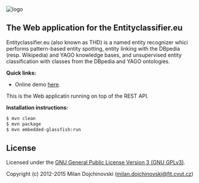 ![logo](https://docs.google.com/drawings/d/1pSLyXRntuzlYuuBHwoUJwP8Zqcu9NgsQtuqT-hdbrlA/pub?w=611&amp;h=100)

The Web application for the Entityclassifier.eu
---------------------------------------------

Entityclassifier.eu (also known as THD) is a named entity recognizer whici performs pattern-based entity spotting, entity linking with the DBpedia (resp. Wikipedia) and YAGO knowledge bases, and unsupervised entity classification with classes from the DBpedia and YAGO ontologies.

**Quick links:**

- Online demo [here](http://entityclassifier.eu/thd/).

This is the Web applicatin running on top of the REST API.

**Installation instructions:**

```sh
$ mvn clean
$ mvn package
$ mvn embedded-glassfish:run
```

License
------

Licensed under the [GNU General Public License Version 3 (GNU GPLv3)](http://www.gnu.org/licenses/gpl.html).

Copyright (c) 2012-2015 Milan Dojchinovski (<milan.dojchinovski@fit.cvut.cz>)
